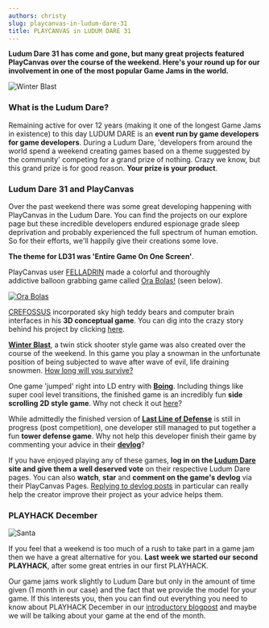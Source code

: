 ```yaml
---
authors: christy
slug: playcanvas-in-ludum-dare-31
title: PLAYCANVAS in LUDUM DARE 31
---
```


**Ludum Dare 31 has come and gone, but many great projects featured PlayCanvas over the course of the weekend. Here's your round up for our involvement in one of the most popular Game Jams in the world.**

![Winter Blast](/img/ld31-winter-blast.png)

### What is the Ludum Dare?

Remaining active for over 12 years (making it one of the longest Game Jams in existence) to this day LUDUM DARE is an **event run by game developers for game developers**. During a Ludum Dare, 'developers from around the world spend a weekend creating games based on a theme suggested by the community' competing for a grand prize of nothing. Crazy we know, but this grand prize is for good reason. **Your prize is your product**.

### Ludum Dare 31 and PlayCanvas

Over the past weekend there was some great developing happening with PlayCanvas in the Ludum Dare. You can find the projects on our explore page but these incredible developers endured espionage grade sleep deprivation and probably experienced the full spectrum of human emotion. So for their efforts, we'll happily give their creations some love.

**The theme for LD31 was 'Entire Game On One Screen'**.

PlayCanvas user [FELLADRIN](https://playcanvas.com/user/felladrin) made a colorful and thoroughly addictive balloon grabbing game called [Ora Bolas!](https://playcanv.as/p/tfHfJdt7/) (seen below).

[![Ora Bolas](/img/ld31-ora-bolas.png)](https://playcanv.as/p/tfHfJdt7/)

[CREFOSSUS](https://playcanvas.com/user/crefossus) incorporated sky high teddy bears and computer brain interfaces in his **3D conceptual game**. You can dig into the crazy story behind his project by clicking [here](https://playcanv.as/p/p5kAudr6/).

**[Winter Blast](https://playcanv.as/p/WEQSCayp/)**, a twin stick shooter style game was also created over the course of the weekend. In this game you play a snowman in the unfortunate position of being subjected to wave after wave of evil, life draining snowmen. [How long will you survive?](https://playcanv.as/p/WEQSCayp/)

One game 'jumped' right into LD entry with [**Boing**](https://playcanv.as/p/zgwRFIzj/). Including things like super cool level transitions, the finished game is an incredibly fun **side scrolling 2D style game**. Why not check it out [here](https://playcanv.as/p/zgwRFIzj/)?

While admittedly the finished version of **[Last Line of Defense](https://playcanv.as/p/OOoBHmSw/)** is still in progress (post competition), one developer still managed to put together a fun **tower defense game**. Why not help this developer finish their game by commenting your advice in their **[devlog](https://playcanvas.com/project/333752/overview/last-line-of-defense)**?

If you have enjoyed playing any of these games, **log in on the [Ludum Dare](https://ludumdare.com/) site and give them a well deserved vote** on their respective Ludum Dare pages. You can also **watch**, **star** and **comment on the game's devlog** via their PlayCanvas Pages. [Replying to devlog posts](https://blog.playcanvas.com/the-devlog-playcanvas-community-feature/) in particular can really help the creator improve their project as your advice helps them.

### PLAYHACK December

![Santa](/img/playhack-santa.jpg)

If you feel that a weekend is too much of a rush to take part in a game jam then we have a great alternative for you. **Last week we started our second PLAYHACK**, after some great entries in our first PLAYHACK.

Our game jams work slightly to Ludum Dare but only in the amount of time given (1 month in our case) and the fact that we provide the model for your game. If this interests you, then you can find out everything you need to know about PLAYHACK December in our [introductory blogpost](https://blog.playcanvas.com/playhack-december-jolly-santa/) and maybe we will be talking about your game at the end of the month.
